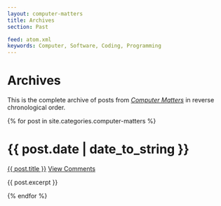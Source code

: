 ```yaml
---
layout: computer-matters
title: Archives
section: Past

feed: atom.xml
keywords: Computer, Software, Coding, Programming
---
```


Archives
========

This is the complete archive of posts from _[Computer Matters](/computer-matters)_
in reverse chronological order.

{% for post in site.categories.computer-matters %}
<div class="section list">
  <h1>{{ post.date | date_to_string }}</h1>
  <p class="line">
  <a class="title" href="{{ post.url }}">{{ post.title }}</a>
  <a class="comments" href="{{ post.url }}#disqus_thread">View Comments</a>
  </p>
  <p class="excerpt">{{ post.excerpt }}</p>
</div>
{% endfor %}
